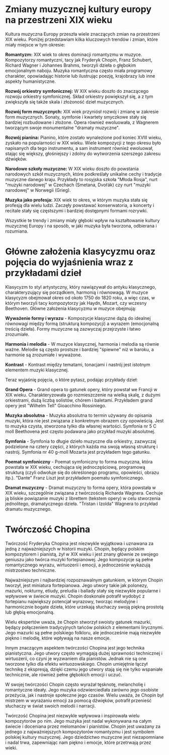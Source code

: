 # Zmiany muzycznej kultury europy na przestrzeni XIX wieku

Kultura muzyczna Europy przeszła wiele znaczących zmian na przestrzeni XIX wieku. Poniżej przedstawiam kilka kluczowych trendów i zmian, które miały miejsce w tym okresie:

**Romantyzm:** XIX wiek to okres dominacji romantyzmu w muzyce. Kompozytorzy romantyczni, tacy jak Fryderyk Chopin, Franz Schubert, Richard Wagner i Johannes Brahms, tworzyli dzieła o głębokim emocjonalnym naboju. Muzyka romantyczna często miała programowy charakter, opowiadając historie lub ilustrując poezję, krajobrazy lub inne aspekty humanistyczne.

**Rozwój orkiestry symfonicznej:** W XIX wieku doszło do znaczącego rozwoju orkiestry symfonicznej. Skład orkiestry powiększył się, a z tym zwiększyła się także skala i złożoność dzieł muzycznych.

**Rozwój form muzycznych:** XIX wiek przyniósł rozwój i zmianę w zakresie form muzycznych. Sonaty, symfonie i kwartety smyczkowe stały się bardziej rozbudowane i złożone. Opera również ewoluowała, z Wagnerem tworzącym swoje monumentalne "dramaty muzyczne".

**Rozwój pianina:** Pianino, które zostało wynalezione pod koniec XVIII wieku, zyskało na popularności w XIX wieku. Wiele kompozycji z tego okresu było napisanych dla tego instrumentu, a sam instrument również ewoluował, stając się większy, głośniejszy i zdolny do wytworzenia szerszego zakresu dźwięków.

**Narodowe szkoły muzyczne:** W XIX wieku doszło do powstania narodowych szkół muzycznych, które podkreślały unikalne cechy i tradycje muzyczne danego kraju. Przykłady to rosyjska szkoła "Młoda Rosja", nurt "muzyki narodowej" w Czechach (Smetana, Dvořák) czy nurt "muzyki narodowej" w Norwegii (Grieg).

**Muzyka jako profesja:** XIX wiek to okres, w którym muzyka stała się profesją dla wielu ludzi. Zaczęły powstawać konserwatoria, a koncerty i recitale stały się częstszymi i bardziej dostępnymi formami rozrywki.

Wszystkie te trendy i zmiany miały głęboki wpływ na kształtowanie kultury muzycznej Europy i na sposób, w jaki muzyka była tworzona, odbierana i rozumiana.

# Główne założenia klasycyzmu oraz pojęcia do wyjaśnienia wraz z przykładami dzieł

Klasycyzm to styl artystyczny, który nawiązywał do antyku klasycznego, charakteryzujący się porządkiem, harmonią i równowagą. W muzyce klasycyzm obejmował okres od około 1750 do 1820 roku, a więc czas, w którym tworzyli tacy kompozytorzy jak Haydn, Mozart, czy wczesny Beethoven. Główne założenia klasycyzmu w muzyce obejmują:

**Wyważenie formy i wyrazu** - Kompozycje klasyczne dążą do idealnej równowagi między formą (strukturą kompozycji) a wyrazem (emocjonalną treścią dzieła). Formy muzyczne są zazwyczaj przejrzyste i łatwo zrozumiałe.

**Harmonia i melodia** - W muzyce klasycznej, harmonia i melodia są równie ważne. Melodie są często prostsze i bardziej "śpiewne" niż w baroku, a harmonie są zrozumiałe i wyważone.

**Kontrast** - Kontrast między tematami, tonacjami i nastrój jest istotnym elementem muzyki klasycznej.

Teraz wyjaśnię pojęcia, o które pytasz, podając przykłady dzieł:

**Grand Opera** - Grand opera to gatunek opery, który powstał we Francji w XIX wieku. Charakteryzowała go rozmieszczenie na wielką skalę, z dużymi orkiestrami, dużą liczbą solistów, chórem i baletami. Przykładem grand opery jest "Wilhelm Tell" Gioacchino Rossiniego.

**Muzyka absolutna** - Muzyka absolutna to termin używany do opisania muzyki, która nie jest związana z konkretnym obrazem czy opowieścią. Jest to muzyka czysta, stworzona tylko dla własnej wartości. Symfonia nr 5 C moll Beethovena jest często podawana jako przykład muzyki absolutnej.

**Symfonia** - Symfonia to długie dzieło muzyczne dla orkiestry, zazwyczaj podzielone na cztery części, z których każda ma swoją własną strukturę i nastrój. Symfonia nr 40 g-moll Mozarta jest przykładem tego gatunku.

**Poemat symfoniczny** - Poemat symfoniczny to forma muzyczna, która powstała w XIX wieku, cechująca się jednoczęściową, programową strukturą (czyli odwołuje się do określonego programu, opowieści, obrazu itp.). "Dante" Franz Liszt jest przykładem poematu symfonicznego.

**Dramat muzyczny** - Dramat muzyczny to forma opery, która powstała w XIX wieku, szczególnie związana z twórczością Richarda Wagnera. Cechuje ją bliskie powiązanie muzyki z librettem (tekstem opery) w celu stworzenia jednolitego, dramatycznego dzieła. "Tristan i Izolda" Wagnera to przykład dramatu muzycznego.

# Twórczość Chopina

Twórczość Fryderyka Chopina jest niezwykle wyjątkowa i uznawana za jedną z najważniejszych w historii muzyki. Chopin, będący polskim kompozytorem i pianistą, żył w XIX wieku i jest znany głównie ze swojego geniuszu jako twórca muzyki fortepianowej. Jego kompozycje są pełne romantycznego wyrazu, wirtuozerii i emocji, a jednocześnie wykazują mistrzostwo techniczne.

Najważniejszym i najbardziej rozpoznawalnym gatunkiem, w którym Chopin tworzył, jest miniatura fortepianowa. Jego utwory takie jak polonezy, mazurki, nokturny, etiudy, preludia i ballady stały się niezwykle popularne i wpływowe w świecie muzyki. Chopin doskonale potrafił wydobyć z fortepianu największy potencjał wyrazowy, tworząc melodyjne i harmonicznie bogate dzieła, które urzekają słuchaczy swoją piękną prostotą lub głębią emocjonalną.

Wielu ekspertów uważa, że Chopin stworzył swoisty gatunek mazurki, będący połączeniem tradycyjnych tańców polskich z elementami lirycznymi. Jego mazurki są pełne polskiego folkloru, ale jednocześnie mają niezwykłe piękno i melodię, które wpływają na nasze emocje.

Innym znaczącym aspektem twórczości Chopina jest jego technika pianistyczna. Jego utwory często wymagają dużej sprawności technicznej i wirtuozerii, co czyni je wyzwaniem dla pianistów. Jednak nie są one tworzone tylko dla efektu wirtuozowskiego. Chopin umiejętnie łączył technikę z ekspresją, dzięki czemu jego utwory stają się nie tylko wspaniałe technicznie, ale również pełne głębokich emocji i uczuć.

W swojej twórczości Chopin często wyrażał tęsknotę, melancholię i romantyczne ideały. Jego muzyka odzwierciedlała zarówno jego osobiste przeżycia, jak i nastroje społeczne jego czasów. Wielu uważa, że Chopin był mistrzem w wyrażaniu emocji za pomocą dźwięków, potrafił przenieść słuchaczy w świat swoich melodii i narracji.

Twórczość Chopina jest niezwykle wpływowa i inspirowała wielu kompozytorów po nim. Jego muzyka jest nadal wykonywana na całym świecie i doceniana przez melomanów i pianistów. Chopin jest uważany za jednego z najważniejszych kompozytorów romantyzmu i jest symbolem polskiej kultury muzycznej. Jego dziedzictwo muzyczne jest niezapomniane i nadal trwa, zapewniając nam piękno i emocje, które przetrwają przez wieki.
